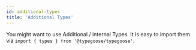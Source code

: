 ```yaml
---
id: additional-types
title: 'Additional Types'
---
```


You might want to use Additional / internal Types. It is easy to import them via `import { types } from '@typegoose/typegoose'`.
